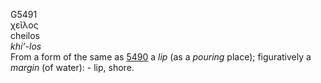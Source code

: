 G5491  
χεῖλος  
cheilos  
*khi‘-los*  
From a form of the same as [5490](g5490) a *lip* (as a *pouring* place);
figuratively a *margin* (of water): - lip, shore.  
